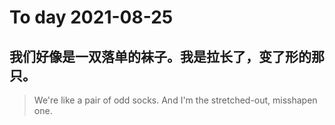 
# To day 2021-08-25


## 我们好像是一双落单的袜子。我是拉长了，变了形的那只。
> We're like a pair of odd socks. And I'm the stretched-out, misshapen one.

    